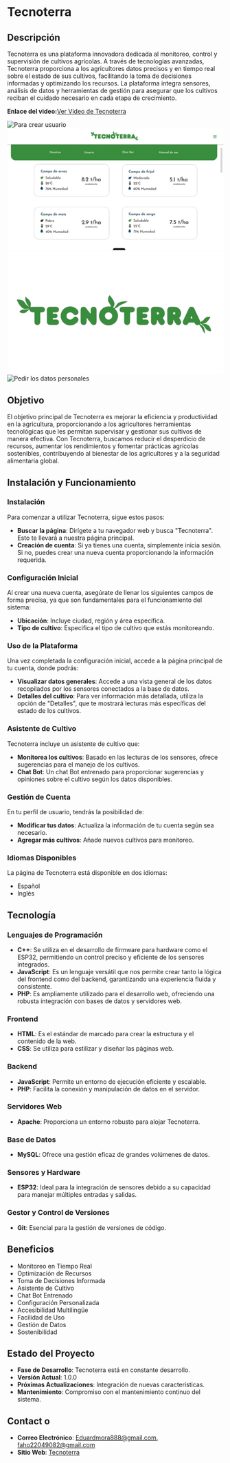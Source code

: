 # Tecnoterra

## Descripción
Tecnoterra es una plataforma innovadora dedicada al monitoreo, control y supervisión de cultivos agrícolas. A través de tecnologías avanzadas, Tecnoterra proporciona a los agricultores datos precisos y en tiempo real sobre el estado de sus cultivos, facilitando la toma de decisiones informadas y optimizando los recursos. La plataforma integra sensores, análisis de datos y herramientas de gestión para asegurar que los cultivos reciban el cuidado necesario en cada etapa de crecimiento. 

**Enlace del video:**[Ver Video de Tecnoterra](https://youtu.be/-2Ana_1J7gs)

![Para crear usuario](./Public/Imagenes/crear_usuario.jpeg)
![Menú de la lectura del sensor](./Public/Imagenes/menu.jpeg)
![Nombre de la página](./Public/Imagenes/nombre.png)
![Pedir los datos personales](./Public/Imagenes/usuario_datos_personales.jpeg)

## Objetivo
El objetivo principal de Tecnoterra es mejorar la eficiencia y productividad en la agricultura, proporcionando a los agricultores herramientas tecnológicas que les permitan supervisar y gestionar sus cultivos de manera efectiva. Con Tecnoterra, buscamos reducir el desperdicio de recursos, aumentar los rendimientos y fomentar prácticas agrícolas sostenibles, contribuyendo al bienestar de los agricultores y a la seguridad alimentaria global.

## Instalación y Funcionamiento

### Instalación
Para comenzar a utilizar Tecnoterra, sigue estos pasos:
- **Buscar la página**: Dirígete a tu navegador web y busca "Tecnoterra". Esto te llevará a nuestra página principal.
- **Creación de cuenta**: Si ya tienes una cuenta, simplemente inicia sesión. Si no, puedes crear una nueva cuenta proporcionando la información requerida.

### Configuración Inicial
Al crear una nueva cuenta, asegúrate de llenar los siguientes campos de forma precisa, ya que son fundamentales para el funcionamiento del sistema:
- **Ubicación**: Incluye ciudad, región y área específica.
- **Tipo de cultivo**: Especifica el tipo de cultivo que estás monitoreando.

### Uso de la Plataforma
Una vez completada la configuración inicial, accede a la página principal de tu cuenta, donde podrás:
- **Visualizar datos generales**: Accede a una vista general de los datos recopilados por los sensores conectados a la base de datos.
- **Detalles del cultivo**: Para ver información más detallada, utiliza la opción de "Detalles", que te mostrará lecturas más específicas del estado de los cultivos.

### Asistente de Cultivo
Tecnoterra incluye un asistente de cultivo que:
- **Monitorea los cultivos**: Basado en las lecturas de los sensores, ofrece sugerencias para el manejo de los cultivos.
- **Chat Bot**: Un chat Bot entrenado para proporcionar sugerencias y opiniones sobre el cultivo según los datos disponibles.

### Gestión de Cuenta
En tu perfil de usuario, tendrás la posibilidad de:
- **Modificar tus datos**: Actualiza la información de tu cuenta según sea necesario.
- **Agregar más cultivos**: Añade nuevos cultivos para monitoreo.

### Idiomas Disponibles
La página de Tecnoterra está disponible en dos idiomas:
- Español
- Inglés

## Tecnología

### Lenguajes de Programación
- **C++**: Se utiliza en el desarrollo de firmware para hardware como el ESP32, permitiendo un control preciso y eficiente de los sensores integrados.
- **JavaScript**: Es un lenguaje versátil que nos permite crear tanto la lógica del frontend como del backend, garantizando una experiencia fluida y consistente.
- **PHP**: Es ampliamente utilizado para el desarrollo web, ofreciendo una robusta integración con bases de datos y servidores web.

### Frontend
- **HTML**: Es el estándar de marcado para crear la estructura y el contenido de la web.
- **CSS**: Se utiliza para estilizar y diseñar las páginas web.

### Backend
- **JavaScript**: Permite un entorno de ejecución eficiente y escalable.
- **PHP**: Facilita la conexión y manipulación de datos en el servidor.

### Servidores Web
- **Apache**: Proporciona un entorno robusto para alojar Tecnoterra.

### Base de Datos
- **MySQL**: Ofrece una gestión eficaz de grandes volúmenes de datos.

### Sensores y Hardware
- **ESP32**: Ideal para la integración de sensores debido a su capacidad para manejar múltiples entradas y salidas.

### Gestor y Control de Versiones
- **Git**: Esencial para la gestión de versiones de código.

## Beneficios
- Monitoreo en Tiempo Real
- Optimización de Recursos
- Toma de Decisiones Informada
- Asistente de Cultivo
- Chat Bot Entrenado
- Configuración Personalizada
- Accesibilidad Multilingüe
- Facilidad de Uso
- Gestión de Datos
- Sostenibilidad

## Estado del Proyecto
- **Fase de Desarrollo**: Tecnoterra está en constante desarrollo.
- **Versión Actual**: 1.0.0
- **Próximas Actualizaciones**: Integración de nuevas características.
- **Mantenimiento**: Compromiso con el mantenimiento continuo del sistema.

## Contact o
- **Correo Electrónico**: Eduardmora888@gmail.com, faho22049082@gmail.com
- **Sitio Web**: [Tecnoterra](https://eduard8813.github.io/Tecnoterra/)